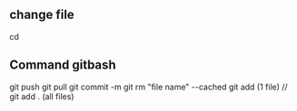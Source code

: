 ## change file
cd

## Command gitbash
git push
git pull
git commit -m
git rm "file name" --cached
git add (1 file) // git add . (all files)
